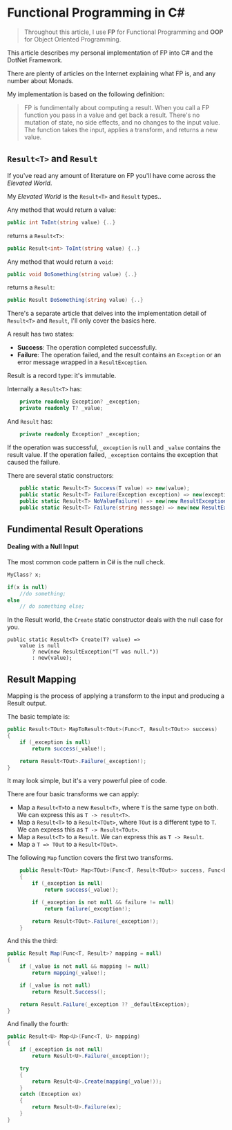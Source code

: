 # Functional Programming in C#

> Throughout this article, I use **FP** for Functional Programming and **OOP** for Object Oriented Programming.  

This article describes my personal implementation of FP into C# and the DotNet Framework.

There are plenty of articles on the Internet explaining what FP is, and any number about Monads.

My implementation is based on the following definition:

> FP is fundimentally about computing a result.  When you call a FP function you pass in a value and get back a result.  There's no mutation of state, no side effects, and no changes to the input value.  The function takes the input, applies a transform, and returns a new value.

## `Result<T>` and `Result`

If you've read any amount of literature on FP you'll have come across the *Elevated World*.

My *Elevated World* is the `Result<T>` and `Result` types..

Any method that would return a value:

```csharp
public int ToInt(string value) {..}
```

returns a `Result<T>`:
 
```csharp
public Result<int> ToInt(string value) {..}
```

Any method that would return a `void`:

```csharp
public void DoSomething(string value) {..}
```

returns a `Result`:

```csharp
public Result DoSomething(string value) {..}
```

There's a separate article that delves into the implementation detail of `Result<T>` and `Result`, I'll only cover the basics here.

A result has two states:

- **Success**: The operation completed successfully.
- **Failure**: The operation failed, and the result contains an `Exception` or an error message wrapped in a `ResultException`. 

Result is a record type: it's immutable.

Internally a `Result<T>` has:

```csharp
    private readonly Exception? _exception;
    private readonly T? _value;
```

And `Result` has: 

```csharp
    private readonly Exception? _exception;
```

If the operation was successful, `_exception` is `null` and `_value` contains the result value. If the operation failed, `_exception` contains the exception that caused the failure.

There are several static constructors:

```csharp
    public static Result<T> Success(T value) => new(value);
    public static Result<T> Failure(Exception exception) => new(exception);
    public static Result<T> NoValueFailure() => new(new ResultException("No value was returned"));
    public static Result<T> Failure(string message) => new(new ResultException(message));
```

## Fundimental Result Operations

#### Dealing with a Null Input

The most common code pattern in C# is the null check.

```csharp
MyClass? x;

if(x is null)
    //do something;
else
    // do something else;
```

In the Result world, the `Create` static constructor deals with the null case for you.

```
public static Result<T> Create(T? value) => 
    value is null
        ? new(new ResultException("T was null."))
        : new(value);
```

## Result Mapping

Mapping is the process of applying a transform to the input and producing a Result output.

The basic template is:

```csharp
public Result<TOut> MapToResult<TOut>(Func<T, Result<TOut>> success)
{
    if (_exception is null)
        return success(_value!);

    return Result<TOut>.Failure(_exception!);
}
```

It may look simple, but it's a very powerful piee of code.



There are four basic transforms we can apply:

 - Map a `Result<T>`to a new `Result<T>`, where `T` is the same type on both.  We can express this as `T -> result<T>`.
 - Map a `Result<T>` to a `Result<TOut>`, where `TOut` is a different type to `T`.  We can express this as `T -> Result<TOut>`.  
  - Map a `Result<T>` to a `Result`.  We can express this as `T -> Result`. 
  - Map a `T => TOut` to a `Result<TOut>`. 

The following `Map` function covers the first two transforms.


```csharp
    public Result<TOut> Map<TOut>(Func<T, Result<TOut>> success, Func<Exception, Result<TOut>>? failure = null)
    {
        if (_exception is null)
            return success(_value!);

        if (_exception is not null && failure != null)
            return failure(_exception!);

        return Result<TOut>.Failure(_exception!);
    }
```

And this the third:

```csharp
public Result Map(Func<T, Result>? mapping = null)
{
    if (_value is not null && mapping != null)
        return mapping(_value!);

    if (_value is not null)
        return Result.Success();

    return Result.Failure(_exception ?? _defaultException);
}
```

And finally the fourth:

```csharp
public Result<U> Map<U>(Func<T, U> mapping)
{
    if (_exception is not null)
        return Result<U>.Failure(_exception!);

    try
    {
        return Result<U>.Create(mapping(_value!));
    }
    catch (Exception ex)
    {
        return Result<U>.Failure(ex);
    }
}
```